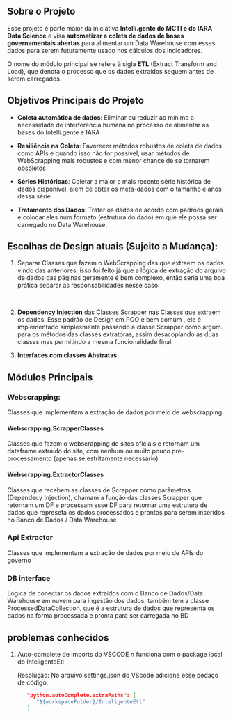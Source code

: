 ## Sobre o Projeto

Esse projeto é parte maior da iniciativa **Intelli.gente do MCTI e do IARA Data Science** e visa **automatizar a coleta de dados de bases governamentais abertas** para alimentar um Data Warehouse com esses dados para serem futuramente usado nos cálculos dos indicadores.

O nome do módulo principal se refere à sigla **ETL** (Extract Transform and Load), que denota o processo que os dados extraídos seguem antes de serem carregados.

## Objetivos Principais do Projeto

* **Coleta automática de dados**: Eliminar ou reduzir ao mínimo a necessidade de interferência humana no processo de alimentar as bases do Intelli.gente e IARA

* **Resiliência na Coleta**: Favorecer métodos robustos de coleta de dados como APIs e quando isso não for possível, usar métodos de WebScrapping mais robustos e com menor chance de se tornarem obsoletos

* **Séries Históricas**: Coletar a maior e mais recente série histórica de dados disponível, além de obter os meta-dados com o tamanho e anos dessa série

* **Tratamento dos Dados**: Tratar os dados de acordo com padrões gerais e colocar eles num formato (estrutura do dado) em que ele possa ser carregado no Data Warehouse.

## Escolhas de Design atuais (Sujeito a Mudança):

1) Separar Classes que fazem o WebScrapping das que extraem os dados vindo das anteriores: isso foi feito já que a lógica de extração do arquivo de dados das páginas geramente é bem complexo, então seria uma boa prática separar as responsabilidades nesse caso.

<br>

2) **Dependency Injection** das Classes Scrapper nas Classes que extraem os dados: Esse padrão de Design em POO é bem comum , ele é implementado simplesmente passando a classe Scrapper como argum. para os métodos das classes extratoras, assim desacoplando as duas classes mas permitindo a mesma funcionalidade final.

3) **Interfaces com classes Abstratas**:




## Módulos Principais

### Webscrapping: 

Classes que implementam a extração de dados por meio de webscrapping

#### Webscrapping.ScrapperClasses
Classes que fazem o webscrapping de sites oficiais e retornam um dataframe extraído do site, com nenhum ou muito pouco pre-processamento (apenas se estritamente necessário)


#### Webscrapping.ExtractorClasses
Classes que recebem as classes de Scrapper como parâmetros (Dependecy Injection), chamam a função das classes Scrapper que retornam um DF e processam esse DF para retornar uma estrutura de dados que represeta os dados processados e prontos para serem inseridos no Banco de Dados / Data Warehouse

### Api Extractor
Classes que implementam a extração de dados por meio de APIs do governo

### DB interface
Lógica de conectar os dados extraídos com o Banco de Dados/Data Warehouse em nuvem para ingestão dos dados, também tem a classe ProcessedDataCollection, que é a estrutura de dados que representa os dados na forma processada e pronta para ser carregada no BD

## problemas conhecidos

1) Auto-complete de imports do VSCODE n funciona com o package local do InteligenteEtl

   Resolução: No arquivo settings.json do VScode adicione esse pedaço de código:

   ```json
      "python.autoComplete.extraPaths": [
         "${workspaceFolder}/InteligenteEtl"
      ]
   ```